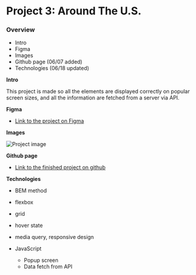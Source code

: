 # Project 3: Around The U.S.

### Overview

- Intro
- Figma
- Images
- Github page (06/07 added)
- Technologies (06/18 updated)

**Intro**

This project is made so all the elements are displayed correctly on popular screen sizes, and all the information are fetched from a server via API.

**Figma**

- [Link to the project on Figma](https://www.figma.com/file/ii4xxsJ0ghevUOcssTlHZv/Sprint-3%3A-Around-the-US?node-id=0%3A1)

**Images**

![Project image](https://github.com/MarinU-M/se_project_aroundtheus/assets/133256866/8c2dd903-b360-4fab-933f-fb7361a3a56c)

**Github page**

- [Link to the finished project on github](https://marinu-m.github.io/se_project_aroundtheus/)

**Technologies**

- BEM method

- flexbox
- grid
- hover state
- media query, responsive design

- JavaScript
  - Popup screen
  - Data fetch from API
